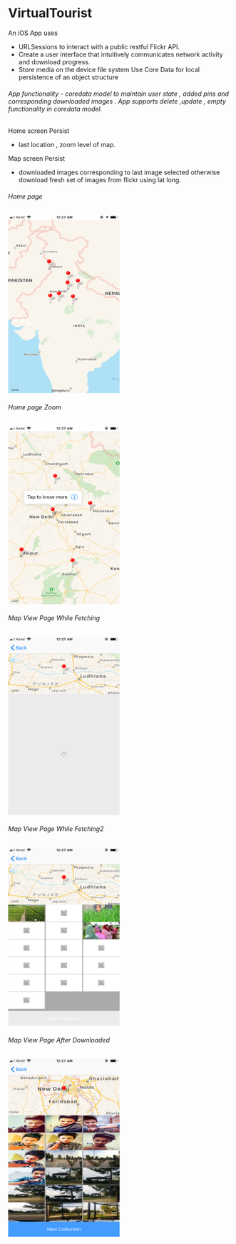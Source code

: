# VirtualTourist

An iOS App uses 
- URLSessions to interact with a public restful Flickr API.
- Create a user interface that intuitively communicates network activity and download progress.
- Store media on the device file system Use Core Data for local persistence of an object structure

###### App functionality - coredata model to maintain user state , added pins and corresponding downloaded images . App supports delete ,update , empty functionality in coredata model.

Home screen Persist 
- last location , zoom level of map.

Map screen Persist
- downloaded images corresponding to last image selected otherwise download fresh set of images from flickr using lat long.


###### Home page
<img src="Homescreen.PNG" width="250" height = "400">


###### Home page Zoom
<img src="Homescreen1.PNG" width="250" height = "400">


###### Map View Page While Fetching
<img src="mapscreen1.PNG" width="250" height = "400">

###### Map View Page While Fetching2
<img src="mapscreen2.PNG" width="250" height = "400">

###### Map View Page After Downloaded
<img src="mapscreen3.PNG" width="250" height = "400">
